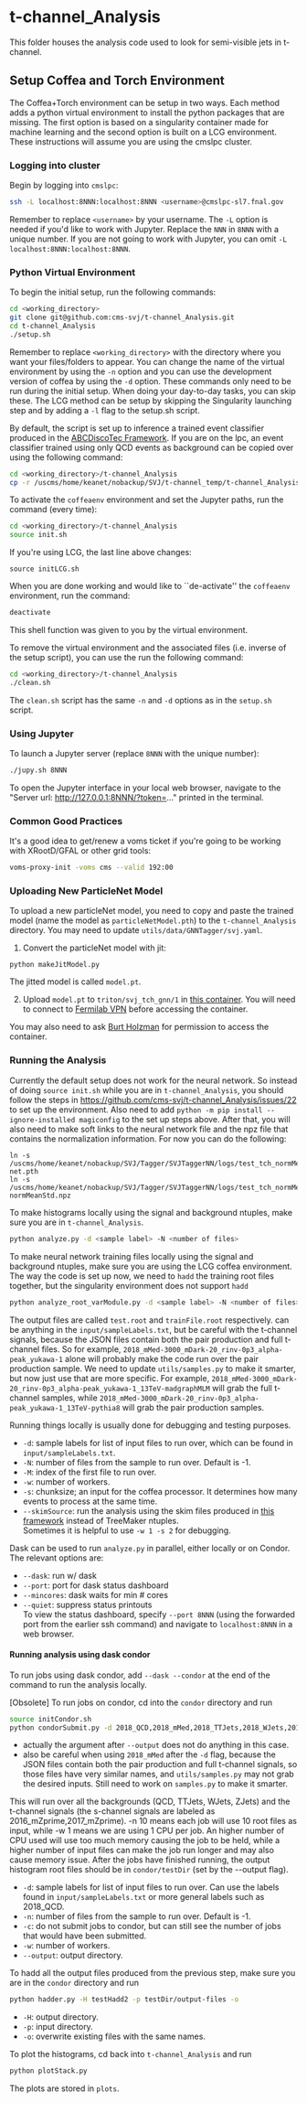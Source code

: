 # t-channel_Analysis

This folder houses the analysis code used to look for semi-visible jets in t-channel.

## Setup Coffea and Torch Environment

The Coffea+Torch environment can be setup in two ways. Each method adds a python virtual environment to install the python packages that are missing. The first option is based on a singularity container made for machine learning and the second option is built on a LCG environment. These instructions will assume you are using the cmslpc cluster.

### Logging into cluster

Begin by logging into `cmslpc`:
```bash
ssh -L localhost:8NNN:localhost:8NNN <username>@cmslpc-sl7.fnal.gov
```
Remember to replace `<username>` by your username. The `-L` option is needed if you'd like to work with Jupyter. Replace the `NNN` in `8NNN` with a unique number.
If you are not going to work with Jupyter, you can omit `-L localhost:8NNN:localhost:8NNN`.

### Python Virtual Environment

To begin the initial setup, run the following commands:
```bash
cd <working_directory>
git clone git@github.com:cms-svj/t-channel_Analysis.git
cd t-channel_Analysis
./setup.sh
```
Remember to replace `<working_directory>` with the directory where you want your files/folders to appear. You can change the name of the virtual environment by using the `-n` option and you can use the development version of coffea by using the `-d` option. These commands only need to be run during the initial setup. When doing your day-to-day tasks, you can skip these. The LCG method can be setup by skipping the Singularity launching step and by adding a `-l` flag to the setup.sh script.

By default, the script is set up to inference a trained event classifier produced in the [ABCDiscoTec Framework](https://github.com/cesarecazzaniga/ABCD_Disco_framework/tree/main). If you are on the lpc, an event classifier trained using only QCD events as background can be copied over using the following command:
```bash
cd <working_directory>/t-channel_Analysis
cp -r /uscms/home/keanet/nobackup/SVJ/t-channel_temp/t-channel_Analysis/utils/data/DNNEventClassifier/sdt_QCD_disco_0p001_closure_0p02_damp_1_net_64_32_16_8_1Evt_pn utils/data/DNNEventClassifier/sdt_QCD_disco_0p001_closure_0p02_damp_1_net_64_32_16_8_1Evt_pn
```

To activate the `coffeaenv` environment and set the Jupyter paths, run the command (every time):
```bash
cd <working_directory>/t-channel_Analysis
source init.sh
```

If you're using LCG, the last line above changes:
```
source initLCG.sh
```

When you are done working and would like to ``de-activate'' the `coffeaenv` environment, run the command:
```bash
deactivate
```
This shell function was given to you by the virtual environment.

To remove the virtual environment and the associated files (i.e. inverse of the setup script), you can use the run the following command:
```bash
cd <working_directory>/t-channel_Analysis
./clean.sh
```
The `clean.sh` script has the same `-n` and `-d` options as in the `setup.sh` script.

### Using Jupyter

To launch a Jupyter server (replace `8NNN` with the unique number):
```bash
./jupy.sh 8NNN
```

To open the Jupyter interface in your local web browser, navigate to the "Server url: http://127.0.0.1:8NNN/?token=..." printed in the terminal.

### Common Good Practices

It's a good idea to get/renew a voms ticket if you're going to be working with XRootD/GFAL or other grid tools:
```bash
voms-proxy-init -voms cms --valid 192:00
```

### Uploading New ParticleNet Model
To upload a new particleNet model, you need to copy and paste the trained model (name the model as `particleNetModel.pth`) to the `t-channel_Analysis` directory. You may need to update `utils/data/GNNTagger/svj.yaml`.
1. Convert the particleNet model with jit:
```
python makeJitModel.py
```
The jitted model is called `model.pt`.

2. Upload `model.pt` to `triton/svj_tch_gnn/1` in [this container](https://test-burt-3.okddev.fnal.gov/buckets/triton-models/browse). You will need to connect to [Fermilab VPN](https://redtop.fnal.gov/guide-to-vpn-connections-to-fermilab/) before accessing the container.

You may also need to ask [Burt Holzman](https://computing.fnal.gov/burt-holzman/) for permission to access the container. 

### Running the Analysis
Currently the default setup does not work for the neural network. So instead of doing `source init.sh` while you are in `t-channel_Analysis`,
you should follow the steps in https://github.com/cms-svj/t-channel_Analysis/issues/22 to set up the environment.
Also need to add `python -m pip install --ignore-installed magiconfig` to the set up steps above.
After that, you will also need to make soft links to the neural network file and the npz file that contains the normalization information.
For now you can do the following:
```
ln -s /uscms/home/keanet/nobackup/SVJ/Tagger/SVJTaggerNN/logs/test_tch_normMeanStd/net.pth net.pth
ln -s /uscms/home/keanet/nobackup/SVJ/Tagger/SVJTaggerNN/logs/test_tch_normMeanStd/normMeanStd.npz normMeanStd.npz
```
To make histograms locally using the signal and background ntuples, make sure you are in `t-channel_Analysis`.
```bash
python analyze.py -d <sample label> -N <number of files>
```
To make neural network training files locally using the signal and background ntuples, make sure you are using the LCG coffea environment. The way the code is set up now, we need to `hadd` the training root files together, but the singularity environment does not support `hadd`
```bash
python analyze_root_varModule.py -d <sample label> -N <number of files>
```
The output files are called `test.root` and `trainFile.root` respectively.
<sample label> can be anything in the `input/sampleLabels.txt`, but be careful with the t-channel signals, because the JSON files contain both the pair production and full t-channel files. So for example, `2018_mMed-3000_mDark-20_rinv-0p3_alpha-peak_yukawa-1` alone will probably make the code run over the pair production sample. We need to update `utils/samples.py` to make it smarter, but now just use <sample label> that are more specific. For example, `2018_mMed-3000_mDark-20_rinv-0p3_alpha-peak_yukawa-1_13TeV-madgraphMLM` will grab the full t-channel samples, while `2018_mMed-3000_mDark-20_rinv-0p3_alpha-peak_yukawa-1_13TeV-pythia8` will grab the pair production samples.

Running things locally is usually done for debugging and testing purposes.
* `-d`: sample labels for list of input files to run over, which can be found in `input/sampleLabels.txt`.
* `-N`: number of files from the sample to run over. Default is -1.
* `-M`: index of the first file to run over.
* `-w`: number of workers.
* `-s`: chunksize; an input for the coffea processor. It determines how many events to process at the same time.
* `--skimSource`: run the analysis using the skim files produced in [this framework](https://github.com/fleble/SVJProcessing/tree/main) instead of TreeMaker ntuples.  
Sometimes it is helpful to use `-w 1 -s 2` for debugging.

Dask can be used to run `analyze.py` in parallel, either locally or on Condor. The relevant options are:
* `--dask`: run w/ dask
* `--port`: port for dask status dashboard
* `--mincores`: dask waits for min # cores
* `--quiet`: suppress status printouts  
To view the status dashboard, specify `--port 8NNN` (using the forwarded port from the earlier ssh command)
and navigate to `localhost:8NNN` in a web browser.


#### Running analysis using dask condor
To run jobs using dask condor, add `--dask --condor` at the end of the command to run the analysis locally.

[Obsolete] To run jobs on condor, cd into the `condor` directory and run
```bash
source initCondor.sh
python condorSubmit.py -d 2018_QCD,2018_mMed,2018_TTJets,2018_WJets,2018_ZJets -n 5 -w 1 --output [output directory] -p --pout [eos output directory for storing the training files]
```
* actually the argument after `--output` does not do anything in this case.
* also be careful when using `2018_mMed` after the `-d` flag, because the JSON files contain both the pair production and full t-channel signals, so those files have very similar names, and `utils/samples.py` may not grab the desired inputs. Still need to work on `samples.py` to make it smarter.

This will run over all the backgrounds (QCD, TTJets, WJets, ZJets) and the t-channel signals (the s-channel signals are labeled as 2016_mZprime,2017_mZprime). -n 10 means each job will use 10 root files as input, while -w 1 means we are using 1 CPU per job. An higher number of CPU used will use too much memory causing the job to be held, while a higher number of input files can make the job run longer and may also cause memory issue. After the jobs have finished running, the output histogram root files should be in `condor/testDir` (set by the --output flag).
* `-d`: sample labels for list of input files to run over. Can use the labels found in `input/sampleLabels.txt` or more general labels such as 2018_QCD.
* `-n`: number of files from the sample to run over. Default is -1.
* `-c`: do not submit jobs to condor, but can still see the number of jobs that would have been submitted.
* `-w`: number of workers.
* `--output`: output directory.

To hadd all the output files produced from the previous step, make sure you are in the `condor` directory and run
```bash
python hadder.py -H testHadd2 -p testDir/output-files -o
```
* `-H`: output directory.
* `-p`: input directory.
* `-o`: overwrite existing files with the same names.

To plot the histograms, cd back into `t-channel_Analysis` and run
```bash
python plotStack.py
```
The plots are stored in `plots`.
